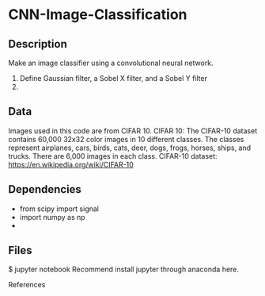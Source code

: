 # CNN-Image-Classification
## Description
Make an image classifier using a convolutional neural network.

1. Define Gaussian filter, a Sobel X filter, and a Sobel Y filter
2. 

## Data 
Images used in this code are from CIFAR 10.
CIFAR 10: The CIFAR-10 dataset contains 60,000 32x32 color images in 10 different classes. The classes represent airplanes, cars, birds, cats, deer, dogs, frogs, horses, ships, and trucks. There are 6,000 images in each class. 
CIFAR-10 dataset: https://en.wikipedia.org/wiki/CIFAR-10

## Dependencies
* from scipy import signal
* import numpy as np
* 

## Files

$ jupyter notebook
Recommend install jupyter through anaconda here.

References
